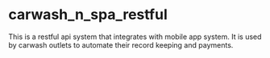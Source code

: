 # carwash_n_spa_restful
This is a restful api system that integrates with mobile app system. It is used by carwash outlets to automate their record keeping and payments.
